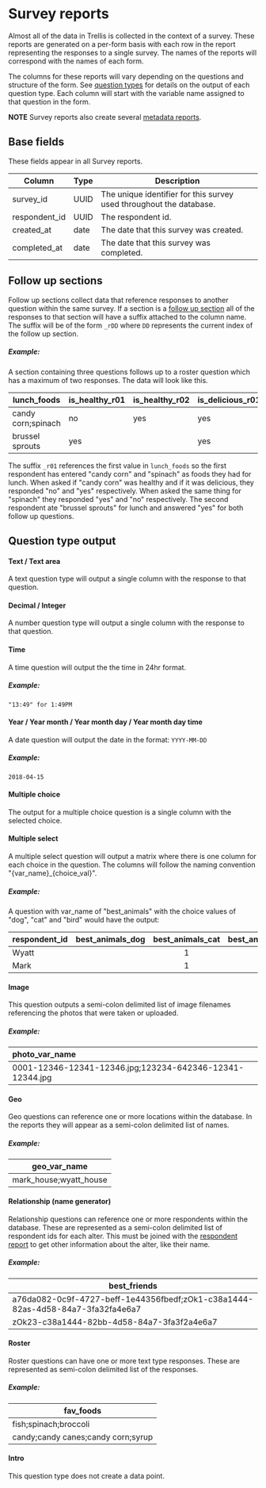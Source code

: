 # Survey reports
Almost all of the data in Trellis is collected in the context of a survey. These reports are 
generated on a per-form basis with each row in the report representing the responses to a single 
survey. The names of the reports will correspond with the names of each form. 

The columns for these reports will vary depending on the questions and structure of the form. See 
[question types](#QuestionTypes) for details on the output of each question type. Each column will 
start with the variable name assigned to that question in the form. 

**NOTE** Survey reports also create several [metadata reports](MetadataReports.md).

## Base fields
These fields appear in all Survey reports.

| Column | Type | Description |
| --- | --- | --- |
| survey_id | UUID | The unique identifier for this survey used throughout the database.
| respondent_id | UUID | The respondent id.
| created_at | date | The date that this survey was created.
| completed_at | date | The date that this survey was completed.

## Follow up sections
Follow up sections collect data that reference responses to another question within the same survey.
If a section is a [follow up section](../form-builder/Introduction.md#follow-up-sections) all of 
the responses to that section will have a suffix attached to the column name. The suffix will be of
the form `_rDD` where `DD` represents the current index of the follow up section.

##### Example:
A section containing three questions follows up to a roster question which has a maximum of two 
responses. The data will look like this.

| lunch_foods | is_healthy_r01 | is_healthy_r02 | is_delicious_r01 | is_delicious_r02 |
| --- | --- | --- | --- | --- |
| candy corn;spinach | no | yes | yes | no |
| brussel sprouts | yes | | yes | | 

The suffix `_r01` references the first value in `lunch_foods` so the first respondent has entered 
"candy corn" and "spinach" as foods they had for lunch. When asked if "candy corn" was healthy and 
if it was delicious, they responded "no" and "yes" respectively. When asked the same thing for 
"spinach" they responded "yes" and "no" respectively. The second respondent ate "brussel sprouts" 
for lunch and answered "yes" for both follow up questions.  

## Question type output

#### Text / Text area
A text question type will output a single column with the response to that question.
#### Decimal / Integer
A number question type will output a single column with the response to that question.
#### Time
A time question will output the the time in 24hr format. 
    
##### Example: 
    
    "13:49" for 1:49PM
#### Year / Year month / Year month day / Year month day time
A date question will output the date in the format: `YYYY-MM-DD`
    
##### Example: 

    2018-04-15
#### Multiple choice
The output for a multiple choice question is a single column with the selected choice.

#### Multiple select
A multiple select question will output a matrix where there is one column for each choice in the 
question. The columns will follow the naming convention "{var_name}_{choice_val}".

##### Example:
A question with var_name of "best_animals" with the choice values of "dog", "cat" and 
"bird" would have the output:
    
| respondent_id | best_animals_dog | best_animals_cat | best_animals_bird |
| ------------- | ---------------- | :--------------: | ----------------- |
| Wyatt | | 1 | |
| Mark  | | 1 | |

#### Image
This question outputs a semi-colon delimited list of image filenames referencing the photos that 
were taken or uploaded.

##### Example:

| photo_var_name |
| :--- |
|0001-12346-12341-12346.jpg;123234-642346-12341-12344.jpg|
 
#### Geo
Geo questions can reference one or more locations within the database. In the reports they will 
appear as a semi-colon delimited list of names.

##### Example:

| geo_var_name |
| --- |
| mark_house;wyatt_house |

#### Relationship (name generator)
Relationship questions can reference one or more respondents within the database. These are 
represented as a semi-colon delimited list of respondent ids for each alter. This must be joined 
with the [respondent report](RespondentReport.md) to get other information about the alter, like 
their name.

##### Example:

| best_friends |
| --- |
| a76da082-0c9f-4727-beff-1e44356fbedf;zOk1-c38a1444-82as-4d58-84a7-3fa32fa4e6a7 |
| zOk23-c38a1444-82bb-4d58-84a7-3fa3f2a4e6a7 |


#### Roster
Roster questions can have one or more text type responses. These are represented as semi-colon 
delimited list of the responses.

##### Example:

|fav_foods|
| --- |
| fish;spinach;broccoli |
| candy;candy canes;candy corn;syrup |


#### Intro
This question type does not create a data point.




